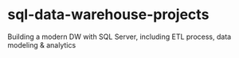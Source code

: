 # sql-data-warehouse-projects
Building a modern DW with SQL Server, including ETL process, data modeling &amp; analytics
